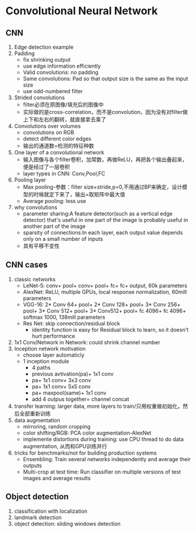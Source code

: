# Convolutional Neural Network
## CNN
1. Edge detection example
2. Padding
   * fix shrinking output
   * use edge information efficiently
   * Valid convolutions: no padding
   * Same convolutions: Pad so that output size is the same as the input size
   * use odd-numbered filter
3. Strided convolutions
   * filter必须在原图像/填充后的图像中
   * 实际做的是cross-correlation，而不是convolution，因为没有对filter做上下和左右的翻转，就直接拿去乘了
4. Convolutions over volumes
   * convolutions on RGB
   * detect different color edges
   * 输出的通道数=检测的特征种数
5. One layer of a convolutional network
   * 输入图像与各个filter卷积，加常数，再做ReLU，再把各个输出叠起来，便是经过了一层卷积
   * layer types in CNN: Conv,Pool,FC
6. Pooling layer
   * Max pooling-参数：filter size+stride,p=0,不用通过BP来确定，设计模型的时候就定下来了，输出=取矩阵中最大值
   * Average pooling: less use
7. why convolutions
   * parameter sharing:A feature detector(such as a vertical edge detector) that's useful in one part of the image is probably useful in another part of the image
   * sparsity of connections:In each layer, each output value depends only on a small number of inputs
   * 具有平移不变性
## CNN cases
1. classic networks
   * LeNet-5: conv+ pool+ conv+ pool+ fc+ fc+ output, 60k parameters
   * AlexNet: ReLU, multiple GPUs, local response normalization, 60mill parameters
   * VGG-16: 2* Conv 64+ pool+ 2* Conv 128+ pool+ 3* Conv 256+ pool+ 3* Conv 512+ pool+ 3* Conv512+ pool+ fc 4096+ fc 4096+ softmax 1000, 138mill parameters
   * Res Net: skip connection/residual block
      * identity function is easy for Residual block to learn, so it doesn't hurt performance
2. 1x1 Conv/Network in Network: could shrink channel number
3. Inception network motivation
   * choose layer automaticly
   * 1 inception module 
      * 4 paths
      * previous avtivation(pa)+ 1x1 conv
      * pa+ 1x1 conv+ 3x3 conv
      * pa+ 1x1 conv+ 5x5 conv
      * pa+ maxpool(same)+ 1x1 conv
      * add 4 outpus together= channel concat
4. transfer learning: larger data, more layers to train/只用权重做初始化，然后全部重新训练
5. data augmentation
   * mirroring, random cropping
   * color shifting/RGB: PCA color augmentation-AlexNet
   * implemente distortions during training: use CPU thread to do data augmentation, 从而和GPU训练并行
6. tricks for benchmarks/not for building production systems
   * Ensembling: Train several networks independently and average their outputs
   * Multi-crop at test time: Run classifier on multiple versions of test images and average results
## Object detection
1. classification with localization
2. landmark detection
3. object detection: sliding windows detection
